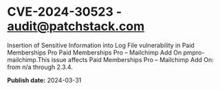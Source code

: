 # CVE-2024-30523 - audit@patchstack.com

Insertion of Sensitive Information into Log File vulnerability in Paid Memberships Pro Paid Memberships Pro – Mailchimp Add On pmpro-mailchimp.This issue affects Paid Memberships Pro – Mailchimp Add On: from n/a through 2.3.4.



**Publish date:** 2024-03-31
